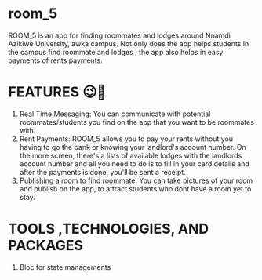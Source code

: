 # room_5

ROOM_5 is an app for finding roommates and lodges 
around Nnamdi Azikiwe University, awka campus. Not only 
does the app helps students in the campus find roommate and
lodges , the app also helps in easy payments of rents payments.

# FEATURES 😉🤯
1. Real Time Messaging: 
    You can communicate with potential roommates/students you find 
    on the app that you want to be roommates with.
2. Rent Payments:
    ROOM_5 allows you to pay your rents without you having to go the
    bank or knowing your landlord's account number. On the more screen,
    there's a lists of available lodges with the landlords account number
    and all you need to do is to fill in your card details and after the
    payments is done, you'll be sent a receipt.
3. Publishing a room to find roommate:
    You can take pictures of your room and publish on the app, to attract 
    students who dont have a room yet to stay.

# TOOLS ,TECHNOLOGIES, AND PACKAGES
1. Bloc for state managements